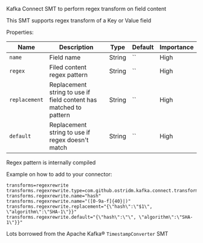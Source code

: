 Kafka Connect SMT to perform regex transform on field content

This SMT supports regex transform of a  Key or Value field

Properties:

|Name|Description|Type|Default|Importance|
|---|---|---|---|---|
|`name`| Field name | String | `` | High |
|`regex`| Filed content regex pattern | String | `` | High |
|`replacement`| Replacement string to use if field content has matched to pattern | String | `` | High |
|`default`| Replacement string to use if regex doesn't match | String | `` | High |

Regex pattern is internally compiled

Example on how to add to your connector:
```
transforms=regexrewrite
transforms.regexrewrite.type=com.github.ostridm.kafka.connect.transforms.RegexRewrite$Value
transforms.regexrewrite.name="hash"
transforms.regexrewrite.name="([0-9a-f]{40}|)"
transforms.regexrewrite.replacement="{\"hash\":\"$1\", \"algorithm\":\"SHA-1\"}}"
transforms.regexrewrite.default="{\"hash\":\"\", \"algorithm\":\"SHA-1\"}}"
```
Lots borrowed from the Apache Kafka® `TimestampConverter` SMT